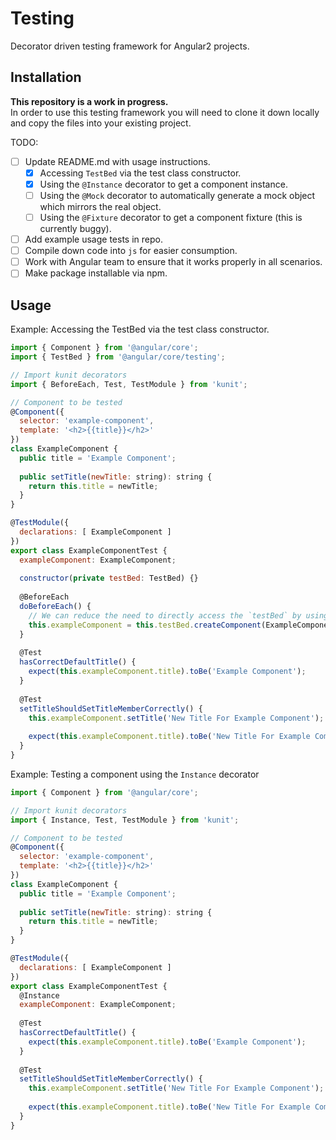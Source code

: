 # Testing
Decorator driven testing framework for Angular2 projects.

## Installation
**This repository is a work in progress.**<br>
In order to use this testing framework you will need to clone it down locally and copy the files into your existing project.<br>

TODO:
- [ ] Update README.md with usage instructions.
  + [x] Accessing `TestBed` via the test class constructor.
  + [x] Using the `@Instance` decorator to get a component instance.
  + [ ] Using the `@Mock` decorator to automatically generate a mock object which mirrors the real object.
  + [ ] Using the `@Fixture` decorator to get a component fixture (this is currently buggy).
- [ ] Add example usage tests in repo.
- [ ] Compile down code into `js` for easier consumption.
- [ ] Work with Angular team to ensure that it works properly in all scenarios.
- [ ] Make package installable via npm.

## Usage
Example: Accessing the TestBed via the test class constructor.
```JavaScript
import { Component } from '@angular/core';
import { TestBed } from '@angular/core/testing';

// Import kunit decorators
import { BeforeEach, Test, TestModule } from 'kunit';

// Component to be tested
@Component({
  selector: 'example-component',
  template: '<h2>{{title}}</h2>'
})
class ExampleComponent {
  public title = 'Example Component';
  
  public setTitle(newTitle: string): string {
    return this.title = newTitle;
  }
}

@TestModule({
  declarations: [ ExampleComponent ]
})
export class ExampleComponentTest {
  exampleComponent: ExampleComponent;
  
  constructor(private testBed: TestBed) {}
  
  @BeforeEach
  doBeforeEach() {
    // We can reduce the need to directly access the `testBed` by using the `Instance` decorator (see below).
    this.exampleComponent = this.testBed.createComponent(ExampleComponent).componentInstance;
  }
  
  @Test
  hasCorrectDefaultTitle() {
    expect(this.exampleComponent.title).toBe('Example Component');
  }
  
  @Test
  setTitleShouldSetTitleMemberCorrectly() {
    this.exampleComponent.setTitle('New Title For Example Component');
    
    expect(this.exampleComponent.title).toBe('New Title For Example Component');
  }
}
```

Example: Testing a component using the `Instance` decorator
```JavaScript
import { Component } from '@angular/core';

// Import kunit decorators
import { Instance, Test, TestModule } from 'kunit';

// Component to be tested
@Component({
  selector: 'example-component',
  template: '<h2>{{title}}</h2>'
})
class ExampleComponent {
  public title = 'Example Component';
  
  public setTitle(newTitle: string): string {
    return this.title = newTitle;
  }
}

@TestModule({
  declarations: [ ExampleComponent ]
})
export class ExampleComponentTest {
  @Instance
  exampleComponent: ExampleComponent;
  
  @Test
  hasCorrectDefaultTitle() {
    expect(this.exampleComponent.title).toBe('Example Component');
  }
  
  @Test
  setTitleShouldSetTitleMemberCorrectly() {
    this.exampleComponent.setTitle('New Title For Example Component');
    
    expect(this.exampleComponent.title).toBe('New Title For Example Component');
  }
}
```
